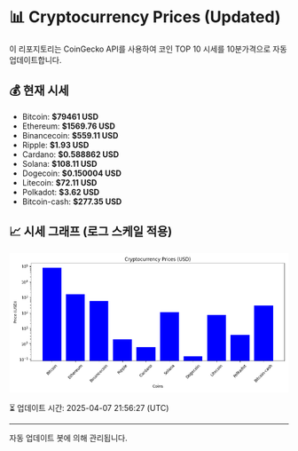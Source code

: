 
# 📊 Cryptocurrency Prices (Updated)

이 리포지토리는 CoinGecko API를 사용하여 코인 TOP 10 시세를 10분가격으로 자동 업데이트합니다.

## 💰 현재 시세
- Bitcoin: **$79461 USD**
- Ethereum: **$1569.76 USD**
- Binancecoin: **$559.11 USD**
- Ripple: **$1.93 USD**
- Cardano: **$0.588862 USD**
- Solana: **$108.11 USD**
- Dogecoin: **$0.150004 USD**
- Litecoin: **$72.11 USD**
- Polkadot: **$3.62 USD**
- Bitcoin-cash: **$277.35 USD**

## 📈 시세 그래프 (로그 스케일 적용)
![Crypto Prices](crypto_prices.png)

⏳ 업데이트 시간: 2025-04-07 21:56:27 (UTC)

---
자동 업데이트 봇에 의해 관리됩니다.
